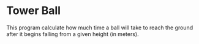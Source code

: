 # Tower Ball

This program calculate how much time a ball will take to reach the ground after it begins falling from a given height (in meters).